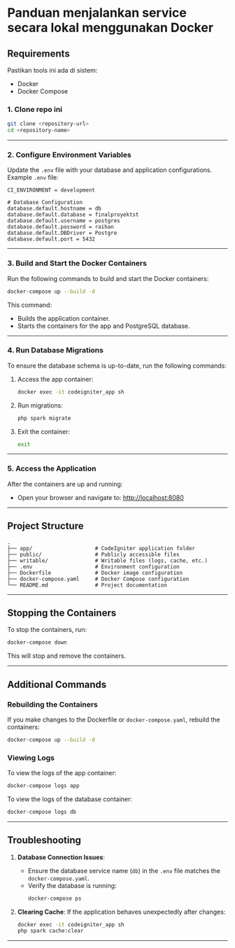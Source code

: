 # **Panduan menjalankan service secara lokal menggunakan Docker**

## **Requirements**
Pastikan tools ini ada di sistem:
- Docker
- Docker Compose

### 1. **Clone repo ini**
```bash
git clone <repository-url>
cd <repository-name>
```

---

### **2. Configure Environment Variables**
Update the `.env` file with your database and application configurations. Example `.env` file:
```plaintext
CI_ENVIRONMENT = development

# Database Configuration
database.default.hostname = db
database.default.database = finalproyektst
database.default.username = postgres
database.default.password = raihan
database.default.DBDriver = Postgre
database.default.port = 5432
```

---

### **3. Build and Start the Docker Containers**

Run the following commands to build and start the Docker containers:
```bash
docker-compose up --build -d
```

This command:
- Builds the application container.
- Starts the containers for the app and PostgreSQL database.

---

### **4. Run Database Migrations**

To ensure the database schema is up-to-date, run the following commands:

1. Access the app container:
   ```bash
   docker exec -it codeigniter_app sh
   ```

2. Run migrations:
   ```bash
   php spark migrate
   ```

3. Exit the container:
   ```bash
   exit
   ```

---

### **5. Access the Application**

After the containers are up and running:
- Open your browser and navigate to: [http://localhost:8080](http://localhost:8080)

---

## **Project Structure**

```plaintext
.
├── app/                    # CodeIgniter application folder
├── public/                 # Publicly accessible files
├── writable/               # Writable files (logs, cache, etc.)
├── .env                    # Environment configuration
├── Dockerfile              # Docker image configuration
├── docker-compose.yaml     # Docker Compose configuration
└── README.md               # Project documentation
```

---

## **Stopping the Containers**

To stop the containers, run:
```bash
docker-compose down
```

This will stop and remove the containers.

---

## **Additional Commands**

### **Rebuilding the Containers**
If you make changes to the Dockerfile or `docker-compose.yaml`, rebuild the containers:
```bash
docker-compose up --build -d
```

### **Viewing Logs**
To view the logs of the app container:
```bash
docker-compose logs app
```

To view the logs of the database container:
```bash
docker-compose logs db
```

---

## **Troubleshooting**

1. **Database Connection Issues**:
   - Ensure the database service name (`db`) in the `.env` file matches the `docker-compose.yaml`.
   - Verify the database is running:
     ```bash
     docker-compose ps
     ```

2. **Clearing Cache**:
   If the application behaves unexpectedly after changes:
   ```bash
   docker exec -it codeigniter_app sh
   php spark cache:clear
   ```

---

